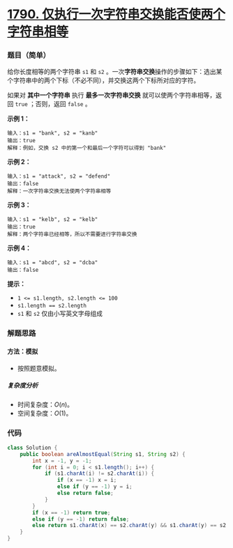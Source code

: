 # [1790. 仅执行一次字符串交换能否使两个字符串相等](https://leetcode.cn/problems/check-if-one-string-swap-can-make-strings-equal/)

### 题目（简单）

给你长度相等的两个字符串 `s1` 和 `s2` 。一次**字符串交换**操作的步骤如下：选出某个字符串中的两个下标（不必不同），并交换这两个下标所对应的字符。

如果对 **其中一个字符串** 执行 **最多一次字符串交换** 就可以使两个字符串相等，返回 `true` ；否则，返回 `false` 。

**示例 1：**

```
输入：s1 = "bank", s2 = "kanb"
输出：true
解释：例如，交换 s2 中的第一个和最后一个字符可以得到 "bank"
```

**示例 2：**

```
输入：s1 = "attack", s2 = "defend"
输出：false
解释：一次字符串交换无法使两个字符串相等
```

**示例 3：**

```
输入：s1 = "kelb", s2 = "kelb"
输出：true
解释：两个字符串已经相等，所以不需要进行字符串交换
```

**示例 4：**

```
输入：s1 = "abcd", s2 = "dcba"
输出：false
```

**提示：**

* `1 <= s1.length, s2.length <= 100`
* `s1.length == s2.length`
* `s1` 和 `s2` 仅由小写英文字母组成

### 解题思路

#### 方法：模拟

- 按照题意模拟。

##### 复杂度分析

- 时间复杂度：$O(n)$。
- 空间复杂度：$O(1)$。

### 代码

```java
class Solution {
    public boolean areAlmostEqual(String s1, String s2) {
        int x = -1, y = -1;
        for (int i = 0; i < s1.length(); i++) {
            if (s1.charAt(i) != s2.charAt(i)) {
                if (x == -1) x = i;
                else if (y == -1) y = i;
                else return false;
            }
        }
        if (x == -1) return true;
        else if (y == -1) return false;
        else return s1.charAt(x) == s2.charAt(y) && s1.charAt(y) == s2.charAt(x);
    }
}
```
